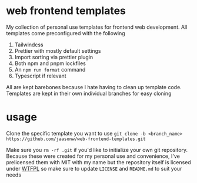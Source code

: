 # web frontend templates

My collection of personal use templates for frontend web development. All templates come preconfigured with the following
1. Tailwindcss
2. Prettier with mostly default settings
3. Import sorting via prettier plugin
4. Both npm and pnpm lockfiles
5. An `npm run format` command
6. Typescript if relevant

All are kept barebones because I hate having to clean up template code. Templates are kept in their own individual branches for easy cloning


# usage

Clone the specific template you want to use
```git clone -b <branch_name> https://github.com/jaasonw/web-frontend-templates.git```

Make sure you `rm -rf .git` if you'd like to initialize your own git repository. Because these were created for my personal use and convenience, I've prelicensed them with MIT with my name but the repository itself is licensed under [WTFPL](http://www.wtfpl.net/) so make sure to update `LICENSE` and `README.md` to suit your needs